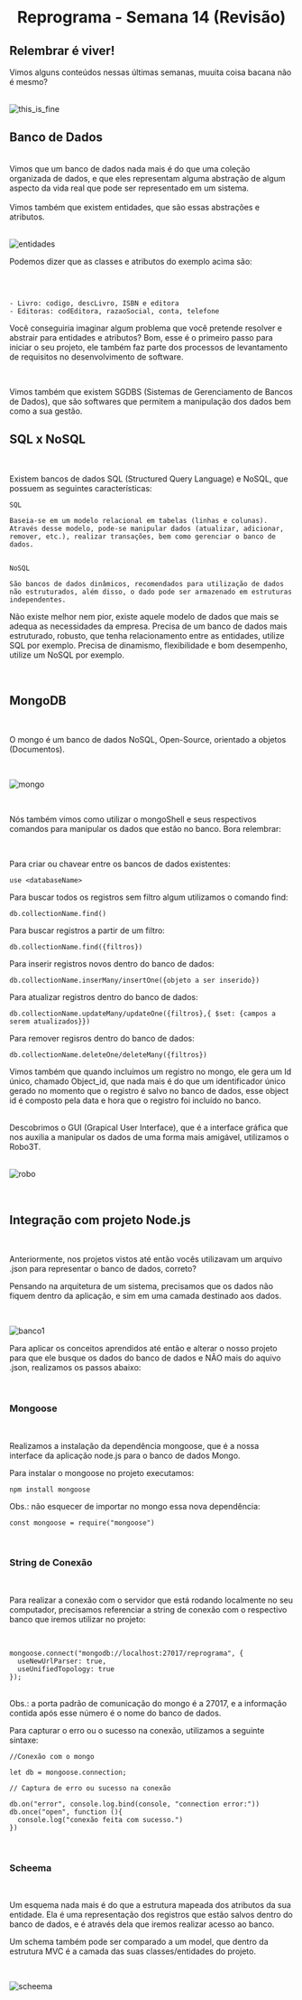 <h1 align="center">
    <br>
    <p align="center">Reprograma - Semana 14 (Revisão)<p>
</h1>

## Relembrar é viver!

Vimos alguns conteúdos nessas últimas semanas, muuita coisa bacana não é mesmo?
<br />
<br />

![this_is_fine](https://p2.trrsf.com/image/fget/cf/460/0/images.terra.com/2019/12/30/1577718484944.jpg)
<br />

## Banco de Dados
<br />
Vimos que um banco de dados nada mais é do que uma coleção organizada de dados, e que eles representam alguma abstração de algum aspecto da vida real que pode ser representado em um sistema.
<br />
<br />
Vimos também que existem entidades, que são essas abstrações e atributos.

<br />
<br />

![entidades](https://lh3.googleusercontent.com/proxy/DpZxSHUNU98yE9n_C9Qy4VWnSqfywFz0rsrTgC1_snwuPItQkeTvhGp80kxqffiHV4c4gR_JRMyd2UilUomK59OS8X7teYNPnw8T4Jq4GfFj3V78azGp0eO08A)
<br />

Podemos dizer que as classes e atributos do exemplo acima são:

<br />

```

- Livro: codigo, descLivro, ISBN e editora
- Editoras: codEditora, razaoSocial, conta, telefone

```

Você conseguiria imaginar algum problema que você pretende resolver e abstrair para entidades e atributos? Bom, esse é o primeiro passo para iniciar o seu projeto, ele também faz parte dos processos de levantamento de requisitos no desenvolvimento de software.

<br />

Vimos também que existem SGDBS (Sistemas de Gerenciamento de Bancos de Dados), que são softwares que permitem a manipulação dos dados bem como a sua gestão.

## SQL x NoSQL
<br />

Existem bancos de dados SQL (Structured Query Language) e NoSQL, que possuem as seguintes características:

```
SQL

Baseia-se em um modelo relacional em tabelas (linhas e colunas). Através desse modelo, pode-se manipular dados (atualizar, adicionar, remover, etc.), realizar transações, bem como gerenciar o banco de dados.


NoSQL

São bancos de dados dinâmicos, recomendados para utilização de dados não estruturados, além disso, o dado pode ser armazenado em estruturas independentes.

```

Não existe melhor nem pior, existe aquele modelo de dados que mais se adequa as necessidades da empresa. Precisa de um banco de dados mais estruturado, robusto, que tenha relacionamento entre as entidades, utilize SQL por exemplo. Precisa de dinamismo, flexibilidade e bom desempenho, utilize um NoSQL por exemplo.

<br />

## MongoDB
<br />

O mongo é um banco de dados NoSQL, Open-Source, orientado a objetos (Documentos). 

<br />

![mongo](https://media.geeksforgeeks.org/wp-content/uploads/20200203175502/embedded-example.jpg)


<br />

Nós também vimos como utilizar o mongoShell e seus respectivos comandos para manipular os dados que estão no banco. Bora relembrar:

<br />

Para criar ou chavear entre os bancos de dados existentes:

````
use <databaseName>
````

Para buscar todos os registros sem filtro algum utilizamos o comando find:
<br/>

```
db.collectionName.find()
```
Para buscar registros a partir de um filtro:
<br/>

```
db.collectionName.find({filtros})
```
Para inserir registros novos dentro do banco de dados:
<br/>

```
db.collectionName.inserMany/insertOne({objeto a ser inserido})
```
Para atualizar registros dentro do banco de dados:
<br/>

```
db.collectionName.updateMany/updateOne({filtros},{ $set: {campos a serem atualizados}})
```
Para remover regisros dentro do banco de dados:
<br/>

```
db.collectionName.deleteOne/deleteMany({filtros})

```

Vimos também que quando incluímos um registro no mongo, ele gera um Id único, chamado Object_id, que nada mais é do que um identificador único gerado no momento que o registro é salvo no banco de dados, esse object id é composto pela data e hora que o registro foi incluído no banco. 

<br />
Descobrimos o GUI (Grapical User Interface), que é a interface gráfica que nos auxilia a manipular os dados de uma forma mais amigável, utilizamos o Robo3T.
<br/>
<br/>

![robo](https://blog.robomongo.org/content/images/2017/06/atlas_conn_v1.png)

<br />

## Integração com projeto Node.js
<br />

Anteriormente, nos projetos vistos até então vocês utilizavam um arquivo .json para representar o banco de dados, correto?

Pensando na arquitetura de um sistema, precisamos que os dados não fiquem dentro da aplicação, e sim em uma camada destinado aos dados.

<br />

![banco1](https://usemobile.com.br/wp-content/uploads/2020/10/back-end-front-end.jpg)

Para aplicar os conceitos aprendidos até então e alterar o nosso projeto para que ele busque os dados do banco de dados e NÃO mais do aquivo .json, realizamos os passos abaixo:


<br />

### Mongoose
<br />

Realizamos a instalação da dependência mongoose, que é a nossa interface da aplicação node.js para o banco de dados Mongo.

Para instalar o mongoose no projeto executamos:

````
npm install mongoose
`````

Obs.: não esquecer de importar no mongo essa nova dependência: 

````
const mongoose = require("mongoose")

````

<br />

### String de Conexão
<br />

Para realizar a conexão com o servidor que está rodando localmente no seu computador, precisamos referenciar a string de conexão com o respectivo banco que iremos utilizar no projeto:

<br />

````
mongoose.connect("mongodb://localhost:27017/reprograma", { 
  useNewUrlParser: true, 
  useUnifiedTopology: true 
});

````
<br />
Obs.: a porta padrão de comunicação do mongo é a 27017, e a informação contida após esse número é o nome do banco de dados.

<br/>

Para capturar o erro ou o sucesso na conexão, utilizamos a seguinte sintaxe:

````
//Conexão com o mongo

let db = mongoose.connection;

// Captura de erro ou sucesso na conexão

db.on("error", console.log.bind(console, "connection error:"))
db.once("open", function (){
  console.log("conexão feita com sucesso.")
})
````

<br />

### Scheema
<br />

Um esquema nada mais é do que a estrutura mapeada dos atributos da sua entidade. Ela é uma representação dos registros que estão salvos dentro do banco de dados, e é através dela que iremos realizar acesso ao banco.

Um schema também pode ser comparado a um model, que dentro da estrutura MVC é a camada das suas classes/entidades do projeto.

<br />

![scheema](https://miro.medium.com/max/669/1*a_wbhL6GCgRMQ8uGnIc0cQ.png)

